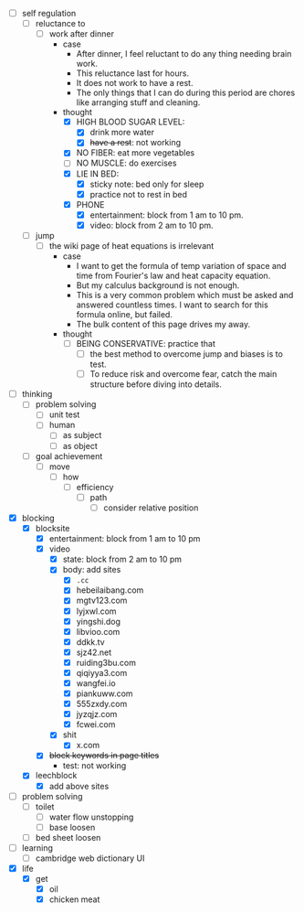 - [ ] self regulation
    - [ ] reluctance to
        - [ ] work after dinner
            - case
                - After dinner, I feel reluctant to do any thing needing brain work.
                - This reluctance last for hours.
                - It does not work to have a rest.
                - The only things that I can do during this period are chores like arranging stuff and cleaning.
            - thought
                - [x] HIGH BLOOD SUGAR LEVEL:
                    - [x] drink more water
                    - [x] ~~have a rest~~: not working
                - [x] NO FIBER: eat more vegetables
                - [ ] NO MUSCLE: do exercises
                - [x] LIE IN BED:
                    - [x] sticky note: bed only for sleep
                    - [x] practice not to rest in bed
                - [x] PHONE 
                    - [x] entertainment: block from 1 am to 10 pm.
                    - [x] video: block from 2 am to 10 pm.
    - [ ] jump
        - [ ] the wiki page of heat equations is irrelevant 
            - case
                - I want to get the formula of temp variation of space and time from Fourier's law and heat capacity equation.
                - But my calculus background is not enough.
                - This is a very common problem which must be asked and answered countless times. I want to search for this formula online, but failed.
                - The bulk content of this page drives my away. 
            - thought
                - [ ] BEING CONSERVATIVE: practice that
                    - [ ] the best method to overcome jump and biases is to test.
                    - [ ] To reduce risk and overcome fear, catch the main structure before diving into details.
- [ ] thinking
    - [ ] problem solving
        - [ ] unit test
        - [ ] human
            - [ ] as subject
            - [ ] as object
    - [ ] goal achievement
        - [ ] move
            - [ ] how
                - [ ] efficiency
                    - [ ] path
                        - [ ] consider relative position
- [x] blocking
    - [x] blocksite
        - [x] entertainment: block from 1 am to 10 pm
        - [x] video
            - [x] state: block from 2 am to 10 pm
            - [x] body: add sites
                - [x] `.cc`
                - [x] hebeilaibang.com
                - [x] mgtv123.com
                - [x] lyjxwl.com
                - [x] yingshi.dog
                - [x] libvioo.com
                - [x] ddkk.tv
                - [x] sjz42.net
                - [x] ruiding3bu.com
                - [x] qiqiyya3.com
                - [x] wangfei.io
                - [x] piankuww.com
                - [x] 555zxdy.com
                - [x] jyzqjz.com
                - [x] fcwei.com
            - [x] shit
                - [x] x.com
        - [x] ~~block keywords in page titles~~
            - test: not working 
    - [x] leechblock
        - [x] add above sites
- [ ] problem solving
    - [ ] toilet
        - [ ] water flow unstopping
        - [ ] base loosen
    - [ ] bed sheet loosen
- [ ] learning
    - [ ] cambridge web dictionary UI
- [x] life
    - [x] get
        - [x] oil
        - [x] chicken meat